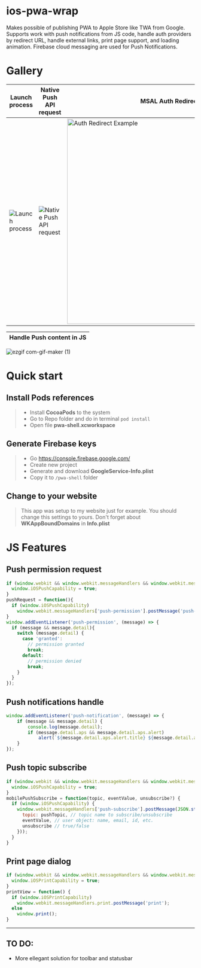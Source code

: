 # ios-pwa-wrap
Makes possible of publishing PWA to Apple Store like TWA from Google. Supports work with push notifications from JS code, handle auth providers by redirect URL, handle external links, print page support, and loading animation. Firebase cloud messaging are used for Push Notifications. 
# Gallery
| Launch process | Native Push API request | MSAL Auth Redirect |
|---|---|---|
|![Launch process](https://user-images.githubusercontent.com/6115884/111901850-68c73c80-8a4b-11eb-840d-64e80020a034.gif)|![Native Push API request](https://user-images.githubusercontent.com/6115884/113514430-33f0d480-9577-11eb-9fc5-09fda0ee44e6.gif)|<img width="549" alt="Auth Redirect Example" src="https://user-images.githubusercontent.com/6115884/111901222-ab871580-8a47-11eb-9ac9-e5fc877ba1b9.png">|

| Handle Push content in JS |
|-|
![ezgif com-gif-maker (1)](https://user-images.githubusercontent.com/6115884/116286284-b5fba400-a797-11eb-8015-cd269915b82c.gif)


# Quick start
## Install Pods references
>- Install **CocoaPods** to the system
>- Go to Repo folder and do in terminal ``pod install``
>- Open file **pwa-shell.xcworkspace**
## Generate Firebase keys
>- Go https://console.firebase.google.com/
>- Create new project
>- Generate and download **GoogleService-Info.plist**
>- Copy it to ``/pwa-shell`` folder
## Change to your website
> This app was setup to my website just for example. You should change this settings to yours. Don't forget about **WKAppBoundDomains** in **Info.plist**
# JS Features
## Push permission request
```javascript
if (window.webkit && window.webkit.messageHandlers && window.webkit.messageHandlers['push-permission']) {
  window.iOSPushCapability = true;
}
pushRequest = function(){
  if (window.iOSPushCapability)
    window.webkit.messageHandlers['push-permission'].postMessage('push-permission');
}
window.addEventListener('push-permission', (message) => {
  if (message && message.detail){
    switch (message.detail) {
      case 'granted':
        // permission granted
        break;
      default:
        // permission denied
        break;
    }
  }
});
```
## Push notifications handle
```javascript
window.addEventListener('push-notification', (message) => {
    if (message && message.detail) { 
        console.log(message.detail);
        if (message.detail.aps && message.detail.aps.alert)
            alert(`${message.detail.aps.alert.title} ${message.detail.aps.alert.body}`);
    }
});
```
## Push topic subscribe
```javascript
if (window.webkit && window.webkit.messageHandlers && window.webkit.messageHandlers['push-subscribe']) {
  window.iOSPushCapability = true;
}
mobilePushSubscribe = function(topic, eventValue, unsubscribe?) {
  if (window.iOSPushCapability) {
    window.webkit.messageHandlers['push-subscribe'].postMessage(JSON.stringify({
      topic: pushTopic, // topic name to subscribe/unsubscribe
      eventValue, // user object: name, email, id, etc.
      unsubscribe // true/false
    }));
  }
}
```
## Print page dialog
```javascript
if (window.webkit && window.webkit.messageHandlers && window.webkit.messageHandlers.print) {
  window.iOSPrintCapability = true;
}
printView = function() {
  if (window.iOSPrintCapability)
    window.webkit.messageHandlers.print.postMessage('print');
  else
    window.print();
}
```

***
## TO DO:
- More ellegant solution for toolbar and statusbar
